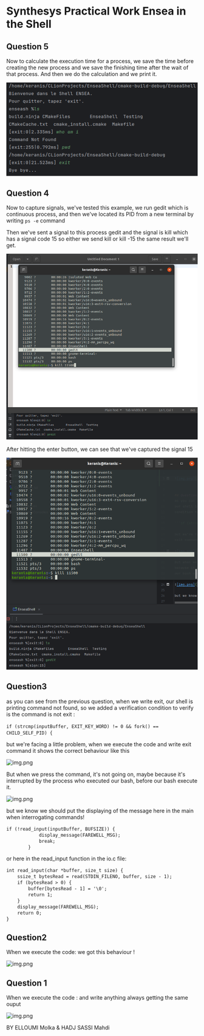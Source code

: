 # Synthesys Practical Work Ensea in the Shell

## Question 5

Now to calculate the execution time for a process, we save the time before
creating the new process and we save the finishing time after the wait of that
process. And then we do the calculation and we print it.

![img.png](img/Q5.png)


## Question 4

Now to capture signals, we've tested this example, 
we run gedit which is continuous process, and then we've 
located its PID from a new terminal by writing ```ps -e``` command

Then we've sent a signal to this process gedit and the signal is kill
which has a signal code 15 so either we send kill or kill -15 the same 
result we'll get.

![img.png](img/Q4_1.png)

After hitting the enter button, we can see that we've captured the signal 15

![img_1.png](img/Q4_2.png)

## Question3
as you can see from the previous question, when we write exit, 
our shell is printing command not found, so we added a verification
condition to verify is the command is not exit :

```if (strcmp(inputBuffer, EXIT_KEY_WORD) != 0 && fork() == CHILD_SELF_PID) {```

but we're facing a little problem, when we execute the code and write 
exit command it shows the correct behaviour like this 

![img.png](img/Q3_1.png)

But when we press the <CTRL-D> command, it's not going on, maybe 
because it's interrupted by the process who executed our bash, before
our bash execute it.

![img.png](img/Q3_2.png)

but we know we should put the displaying of the message here in the main when interrogating commands!

```
if (!read_input(inputBuffer, BUFSIZE)) {
            display_message(FAREWELL_MSG);
            break;
        }
```

or here in the read_input function in the io.c file: 

```
int read_input(char *buffer, size_t size) {
    ssize_t bytesRead = read(STDIN_FILENO, buffer, size - 1);
    if (bytesRead > 0) {
        buffer[bytesRead - 1] = '\0';
        return 1;
    }
    display_message(FAREWELL_MSG);
    return 0;
}
```

## Question2 

When we execute the code: 
we got this behaviour ! 

![img.png](img/Q2.png)


## Question 1
When we execute the code : 
and write anything always getting the same ouput

![img.png](img/Q1.png)


BY ELLOUMI Molka & HADJ SASSI Mahdi